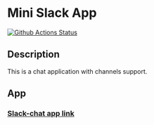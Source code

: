 # Mini Slack App

[![Github Actions Status](https://github.com/kuznevia/frontend-project-lvl4/workflows/hexlet-check/badge.svg)](https://github.com/kuznevia/projects-frontend-l4-server/actions)

## Description
This is a chat application with channels support.

## App

### [Slack-chat app link](https://kuznevia-chat.herokuapp.com/)
